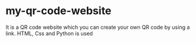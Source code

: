# my-qr-code-website
It is a QR code website which you can create your own QR code by using a link. HTML, Css and Python is used
